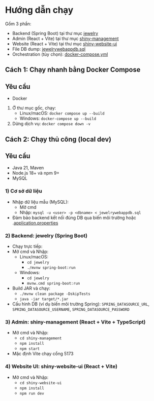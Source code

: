 # Hướng dẫn chạy

Gồm 3 phần:
- Backend (Spring Boot) tại thư mục [jewelry](jewelry)
- Admin (React + Vite) tại thư mục [shiny-management](shiny-management)
- Website (React + Vite) tại thư mục [shiny-website-ui](shiny-website-ui)
- File DB dump: [jewelrywebappdb.sql](jewelrywebappdb.sql)
- Orchestration (tùy chọn): [docker-compose.yml](docker-compose.yml)

## Cách 1: Chạy nhanh bằng Docker Compose

## Yêu cầu 
- Docker

1. Ở thư mục gốc, chạy:
   - Linux/macOS: `docker compose up --build`
   - Windows: `docker-compose up --build`
3. Dừng dịch vụ: `docker compose down -v`

## Cách 2: Chạy thủ công (local dev)

## Yêu cầu 
- Java 21, Maven
- Node.js 18+ và npm 9+
- MySQL

### 1) Cơ sở dữ liệu
- Nhập dữ liệu mẫu (MySQL):
  - Mở cmd
  - Nhập: `mysql -u <user> -p <dbname> < jewelrywebappdb.sql`
- Đảm bảo backend kết nối đúng DB qua biến môi trường hoặc .[application.properties](jewelry/src/main/resources/application.properties)

### 2) Backend: jewelry (Spring Boot)
- Chạy trực tiếp:
- Mở cmd và Nhập:
  - Linux/macOS:
    - `cd jewelry`
    - `./mvnw spring-boot:run`
  - Windows:
    - `cd jewelry`
    - `mvnw.cmd spring-boot:run`
- Build JAR và chạy:
  - `./mvnw clean package -DskipTests`
  - `java -jar target/*.jar`
- Cấu hình DB (ví dụ biến môi trường Spring): `SPRING_DATASOURCE_URL`, `SPRING_DATASOURCE_USERNAME`, `SPRING_DATASOURCE_PASSWORD`

### 3) Admin: shiny-management (React + Vite + TypeScript)
- Mở cmd và Nhập:
  - `cd shiny-management`
  - `npm install`
  - `npm start`
- Mặc định Vite chạy cổng 5173
### 4) Website UI: shiny-website-ui (React + Vite)
- Mở cmd và Nhập:
  - `cd shiny-website-ui`
  - `npm install`
  - `npm run dev`